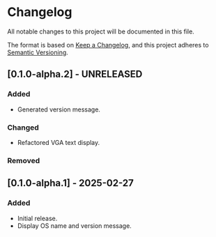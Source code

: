 # Changelog

All notable changes to this project will be documented in this file.

The format is based on [Keep a Changelog](https://keepachangelog.com/en/1.1.0/),
and this project adheres to [Semantic Versioning](https://semver.org/spec/v2.0.0.html).

## [0.1.0-alpha.2] - UNRELEASED

### Added

- Generated version message.

### Changed

- Refactored VGA text display.

### Removed

## [0.1.0-alpha.1] - 2025-02-27

### Added

- Initial release.
- Display OS name and version message.

